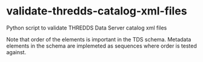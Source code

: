 # validate-thredds-catalog-xml-files
Python script to validate THREDDS Data Server catalog xml files


Note that order of the elements is important in the TDS schema.
Metadata elements in the schema are implemeted as sequences where order is tested against.
